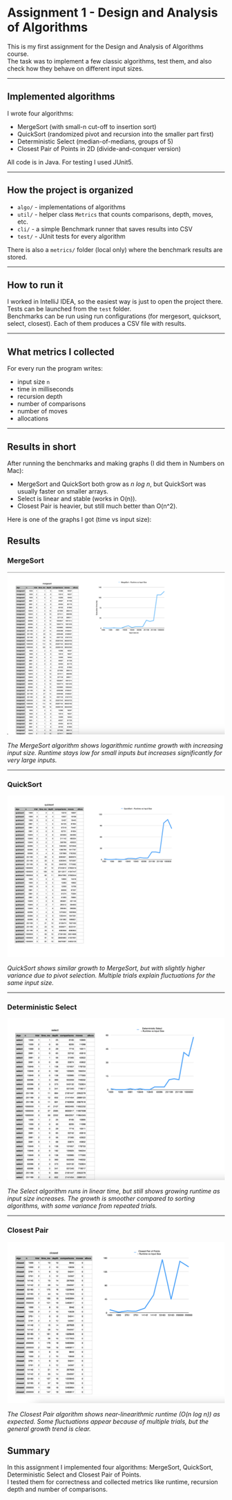 # Assignment 1 - Design and Analysis of Algorithms

This is my first assignment for the Design and Analysis of Algorithms course.  
The task was to implement a few classic algorithms, test them, and also check how they behave on different input sizes.

---

## Implemented algorithms

I wrote four algorithms:

- MergeSort (with small-n cut-off to insertion sort)  
- QuickSort (randomized pivot and recursion into the smaller part first)  
- Deterministic Select (median-of-medians, groups of 5)  
- Closest Pair of Points in 2D (divide-and-conquer version)

All code is in Java. For testing I used JUnit5.

---

## How the project is organized

- `algo/` - implementations of algorithms  
- `util/` - helper class `Metrics` that counts comparisons, depth, moves, etc.  
- `cli/` - a simple Benchmark runner that saves results into CSV  
- `test/` - JUnit tests for every algorithm  

There is also a `metrics/` folder (local only) where the benchmark results are stored.

---

## How to run it

I worked in IntelliJ IDEA, so the easiest way is just to open the project there.  
Tests can be launched from the `test` folder.  
Benchmarks can be run using run configurations (for mergesort, quicksort, select, closest). Each of them produces a CSV file with results.

---

## What metrics I collected

For every run the program writes:
- input size `n`
- time in milliseconds
- recursion depth
- number of comparisons
- number of moves
- allocations

---

## Results in short

After running the benchmarks and making graphs (I did them in Numbers on Mac):

- MergeSort and QuickSort both grow as *n log n*, but QuickSort was usually faster on smaller arrays.  
- Select is linear and stable (works in O(n)).  
- Closest Pair is heavier, but still much better than O(n^2).  

Here is one of the graphs I got (time vs input size):

## Results

### MergeSort
![MergeSort runtime](./images/mergesort.png)

*The MergeSort algorithm shows logarithmic runtime growth with increasing input size. Runtime stays low for small inputs but increases significantly for very large inputs.*

---

### QuickSort
![QuickSort runtime](./images/quicksort.png)

*QuickSort shows similar growth to MergeSort, but with slightly higher variance due to pivot selection. Multiple trials explain fluctuations for the same input size.*

---

### Deterministic Select
![Deterministic Select runtime](./images/select.png)

*The Select algorithm runs in linear time, but still shows growing runtime as input size increases. The growth is smoother compared to sorting algorithms, with some variance from repeated trials.*

---

### Closest Pair
![Closest Pair runtime](./images/closest.png)

*The Closest Pair algorithm shows near-linearithmic runtime (O(n log n)) as expected. Some fluctuations appear because of multiple trials, but the general growth trend is clear.*


## Summary

In this assignment I implemented four algorithms: MergeSort, QuickSort, Deterministic Select and Closest Pair of Points.  
I tested them for correctness and collected metrics like runtime, recursion depth and number of comparisons.  



